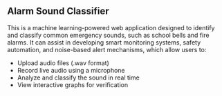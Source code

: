 ## Alarm Sound Classifier

This is a machine learning-powered web application designed to identify and classify common emergency sounds, such as school bells and fire alarms.
It can assist in developing smart monitoring systems, safety automation, and noise-based alert mechanisms, which allow users to:

- Upload audio files (.wav format)
- Record live audio using a microphone
- Analyze and classify the sound in real time
- View interactive graphs for verification

